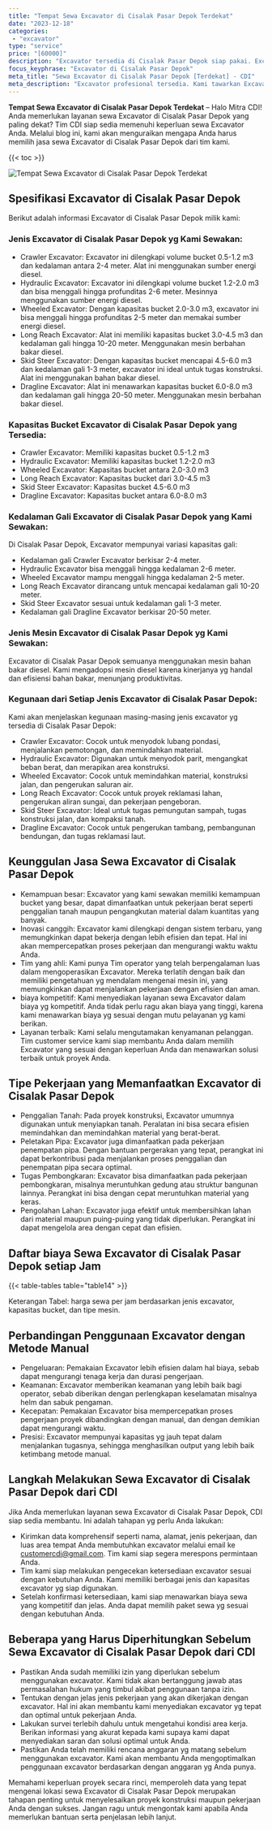 ```yaml
---
title: "Tempat Sewa Excavator di Cisalak Pasar Depok Terdekat"
date: "2023-12-18"
categories:
 - "excavator"
type: "service"
price: "[60000]"
description: "Excavator tersedia di Cisalak Pasar Depok siap pakai. Excavator menjadi pilihan utama kontraktor untuk mendukung kelancaran pekerjaan. Konsultasikan kebutuhan Anda."
focus_keyphrase: "Excavator di Cisalak Pasar Depok"
meta_title: "Sewa Excavator di Cisalak Pasar Depok [Terdekat] - CDI"
meta_description: "Excavator profesional tersedia. Kami tawarkan Excavator berkualitas untuk mendukung produktivitas. Harga kompetitif tersedia."
---
```


**Tempat Sewa Excavator di Cisalak Pasar Depok Terdekat** – Halo Mitra CDI! Anda memerlukan layanan sewa Excavator di Cisalak Pasar Depok yang paling dekat? Tim CDI siap sedia memenuhi keperluan sewa Excavator Anda. Melalui blog ini, kami akan menguraikan mengapa Anda harus memilih jasa sewa Excavator di Cisalak Pasar Depok dari tim kami.

{{< toc >}}

![Tempat Sewa Excavator di Cisalak Pasar Depok Terdekat](/images/excavator/excavator-07.jpg)

## Spesifikasi Excavator di Cisalak Pasar Depok

Berikut adalah informasi Excavator di Cisalak Pasar Depok milik kami:

### Jenis Excavator di Cisalak Pasar Depok yg Kami Sewakan:

*   Crawler Excavator: Excavator ini dilengkapi volume bucket 0.5-1.2 m3 dan kedalaman antara 2-4 meter. Alat ini menggunakan sumber energi diesel.
*   Hydraulic Excavator: Excavator ini dilengkapi volume bucket 1.2-2.0 m3 dan bisa menggali hingga profunditas 2-6 meter. Mesinnya menggunakan sumber energi diesel.
*   Wheeled Excavator: Dengan kapasitas bucket 2.0-3.0 m3, excavator ini bisa menggali hingga profunditas 2-5 meter dan memakai sumber energi diesel.
*   Long Reach Excavator: Alat ini memiliki kapasitas bucket 3.0-4.5 m3 dan kedalaman gali hingga 10-20 meter. Menggunakan mesin berbahan bakar diesel.
*   Skid Steer Excavator: Dengan kapasitas bucket mencapai 4.5-6.0 m3 dan kedalaman gali 1-3 meter, excavator ini ideal untuk tugas konstruksi. Alat ini menggunakan bahan bakar diesel.
*   Dragline Excavator: Alat ini menawarkan kapasitas bucket 6.0-8.0 m3 dan kedalaman gali hingga 20-50 meter. Menggunakan mesin berbahan bakar diesel.

### Kapasitas Bucket Excavator di Cisalak Pasar Depok yang Tersedia:

*   Crawler Excavator: Memiliki kapasitas bucket 0.5-1.2 m3
*   Hydraulic Excavator: Memiliki kapasitas bucket 1.2-2.0 m3
*   Wheeled Excavator: Kapasitas bucket antara 2.0-3.0 m3
*   Long Reach Excavator: Kapasitas bucket dari 3.0-4.5 m3
*   Skid Steer Excavator: Kapasitas bucket 4.5-6.0 m3
*   Dragline Excavator: Kapasitas bucket antara 6.0-8.0 m3

### Kedalaman Gali Excavator di Cisalak Pasar Depok yang Kami Sewakan:

Di Cisalak Pasar Depok, Excavator mempunyai variasi kapasitas gali:

*   Kedalaman gali Crawler Excavator berkisar 2-4 meter.
*   Hydraulic Excavator bisa menggali hingga kedalaman 2-6 meter.
*   Wheeled Excavator mampu menggali hingga kedalaman 2-5 meter.
*   Long Reach Excavator dirancang untuk mencapai kedalaman gali 10-20 meter.
*   Skid Steer Excavator sesuai untuk kedalaman gali 1-3 meter.
*   Kedalaman gali Dragline Excavator berkisar 20-50 meter.

### Jenis Mesin Excavator di Cisalak Pasar Depok yg Kami Sewakan:

Excavator di Cisalak Pasar Depok semuanya menggunakan mesin bahan bakar diesel. Kami mengadopsi mesin diesel karena kinerjanya yg handal dan efisiensi bahan bakar, menunjang produktivitas.

### Kegunaan dari Setiap Jenis Excavator di Cisalak Pasar Depok:

Kami akan menjelaskan kegunaan masing-masing jenis excavator yg tersedia di Cisalak Pasar Depok:

*   Crawler Excavator: Cocok untuk menyodok lubang pondasi, menjalankan pemotongan, dan memindahkan material.
*   Hydraulic Excavator: Digunakan untuk menyodok parit, mengangkat beban berat, dan merapikan area konstruksi.
*   Wheeled Excavator: Cocok untuk memindahkan material, konstruksi jalan, dan pengerukan saluran air.
*   Long Reach Excavator: Cocok untuk proyek reklamasi lahan, pengerukan aliran sungai, dan pekerjaan pengeboran.
*   Skid Steer Excavator: Ideal untuk tugas pemungutan sampah, tugas konstruksi jalan, dan kompaksi tanah.
*   Dragline Excavator: Cocok untuk pengerukan tambang, pembangunan bendungan, dan tugas reklamasi laut.

## Keunggulan Jasa Sewa Excavator di Cisalak Pasar Depok

*   Kemampuan besar: Excavator yang kami sewakan memiliki kemampuan bucket yang besar, dapat dimanfaatkan untuk pekerjaan berat seperti penggalian tanah maupun pengangkutan material dalam kuantitas yang banyak.
*   Inovasi canggih: Excavator kami dilengkapi dengan sistem terbaru, yang memungkinkan dapat bekerja dengan lebih efisien dan tepat. Hal ini akan mempercepatkan proses pekerjaan dan mengurangi waktu waktu Anda.
*   Tim yang ahli: Kami punya Tim operator yang telah berpengalaman luas dalam mengoperasikan Excavator. Mereka terlatih dengan baik dan memiliki pengetahuan yg mendalam mengenai mesin ini, yang memungkinkan dapat menjalankan pekerjaan dengan efisien dan aman.
*   biaya kompetitif: Kami menyediakan layanan sewa Excavator dalam biaya yg kompetitif. Anda tidak perlu ragu akan biaya yang tinggi, karena kami menawarkan biaya yg sesuai dengan mutu pelayanan yg kami berikan.
*   Layanan terbaik: Kami selalu mengutamakan kenyamanan pelanggan. Tim customer service kami siap membantu Anda dalam memilih Excavator yang sesuai dengan keperluan Anda dan menawarkan solusi terbaik untuk proyek Anda.

## Tipe Pekerjaan yang Memanfaatkan Excavator di Cisalak Pasar Depok

*   Penggalian Tanah: Pada proyek konstruksi, Excavator umumnya digunakan untuk menyiapkan tanah. Peralatan ini bisa secara efisien memindahkan dan memindahkan material yang berat-berat.
*   Peletakan Pipa: Excavator juga dimanfaatkan pada pekerjaan penempatan pipa. Dengan bantuan pergerakan yang tepat, perangkat ini dapat berkontribusi pada menjalankan proses penggalian dan penempatan pipa secara optimal.
*   Tugas Pembongkaran: Excavator bisa dimanfaatkan pada pekerjaan pembongkaran, misalnya meruntuhkan gedung atau struktur bangunan lainnya. Perangkat ini bisa dengan cepat meruntuhkan material yang keras.
*   Pengolahan Lahan: Excavator juga efektif untuk membersihkan lahan dari material maupun puing-puing yang tidak diperlukan. Perangkat ini dapat mengelola area dengan cepat dan efisien.

## Daftar biaya Sewa Excavator di Cisalak Pasar Depok setiap Jam

{{< table-tables table="table14" >}}

Keterangan Tabel: harga sewa per jam berdasarkan jenis excavator, kapasitas bucket, dan tipe mesin.

## Perbandingan Penggunaan Excavator dengan Metode Manual

*   Pengeluaran: Pemakaian Excavator lebih efisien dalam hal biaya, sebab dapat mengurangi tenaga kerja dan durasi pengerjaan.
*   Keamanan: Excavator memberikan keamanan yang lebih baik bagi operator, sebab diberikan dengan perlengkapan keselamatan misalnya helm dan sabuk pengaman.
*   Kecepatan: Pemakaian Excavator bisa mempercepatkan proses pengerjaan proyek dibandingkan dengan manual, dan dengan demikian dapat mengurangi waktu.
*   Presisi: Excavator mempunyai kapasitas yg jauh tepat dalam menjalankan tugasnya, sehingga menghasilkan output yang lebih baik ketimbang metode manual.

## Langkah Melakukan Sewa Excavator di Cisalak Pasar Depok dari CDI

Jika Anda memerlukan layanan sewa Excavator di Cisalak Pasar Depok, CDI siap sedia membantu. Ini adalah tahapan yg perlu Anda lakukan:

*   Kirimkan data komprehensif seperti nama, alamat, jenis pekerjaan, dan luas area tempat Anda membutuhkan excavator melalui email ke customercdi@gmail.com. Tim kami siap segera merespons permintaan Anda.
*   Tim kami siap melakukan pengecekan ketersediaan excavator sesuai dengan kebutuhan Anda. Kami memiliki berbagai jenis dan kapasitas excavator yg siap digunakan.
*   Setelah konfirmasi ketersediaan, kami siap menawarkan biaya sewa yang kompetitif dan jelas. Anda dapat memilih paket sewa yg sesuai dengan kebutuhan Anda.

## Beberapa yang Harus Diperhitungkan Sebelum Sewa Excavator di Cisalak Pasar Depok dari CDI

*   Pastikan Anda sudah memiliki izin yang diperlukan sebelum menggunakan excavator. Kami tidak akan bertanggung jawab atas permasalahan hukum yang timbul akibat penggunaan tanpa izin.
*   Tentukan dengan jelas jenis pekerjaan yang akan dikerjakan dengan excavator. Hal ini akan membantu kami menyediakan excavator yg tepat dan optimal untuk pekerjaan Anda.
*   Lakukan survei terlebih dahulu untuk mengetahui kondisi area kerja. Berikan informasi yang akurat kepada kami supaya kami dapat menyediakan saran dan solusi optimal untuk Anda.
*   Pastikan Anda telah memiliki rencana anggaran yg matang sebelum menggunakan excavator. Kami akan membantu Anda mengoptimalkan penggunaan excavator berdasarkan dengan anggaran yg Anda punya.

Memahami keperluan proyek secara rinci, memperoleh data yang tepat mengenai lokasi sewa Excavator di Cisalak Pasar Depok merupakan tahapan penting untuk menyelesaikan proyek konstruksi maupun pekerjaan Anda dengan sukses. Jangan ragu untuk mengontak kami apabila Anda memerlukan bantuan serta penjelasan lebih lanjut.